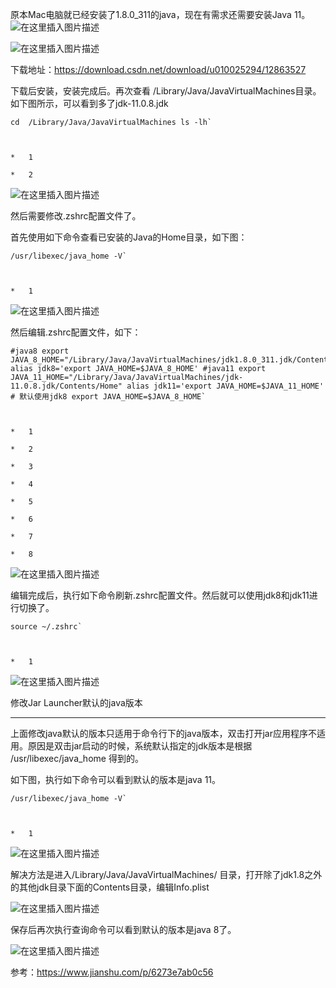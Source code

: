 原本Mac电脑就已经安装了1.8.0\_311的java，现在有需求还需要安装Java 11。![在这里插入图片描述](https://img-blog.csdnimg.cn/55ec14e618e24e42bd001b76ffe612c5.png)  
![在这里插入图片描述](https://img-blog.csdnimg.cn/08ff112054344c219f68bc7fd9a2f236.png)  
下载地址：https://download.csdn.net/download/u010025294/12863527  
下载后安装，安装完成后。再次查看 /Library/Java/JavaVirtualMachines目录。如下图所示，可以看到多了jdk-11.0.8.jdk

```
cd  /Library/Java/JavaVirtualMachines ls -lh`

*   1
*   2
```


![在这里插入图片描述](https://img-blog.csdnimg.cn/3865ee0b14ca4db199bd67c4d90a00d0.png)  
然后需要修改.zshrc配置文件了。

首先使用如下命令查看已安装的Java的Home目录，如下图：

```
/usr/libexec/java_home -V`

*   1
```


![在这里插入图片描述](https://img-blog.csdnimg.cn/6abedef09370437fbaac071546a37c91.png)  
然后编辑.zshrc配置文件，如下：

```
#java8 export JAVA_8_HOME="/Library/Java/JavaVirtualMachines/jdk1.8.0_311.jdk/Contents/Home" alias jdk8='export JAVA_HOME=$JAVA_8_HOME' #java11 export JAVA_11_HOME="/Library/Java/JavaVirtualMachines/jdk-11.0.8.jdk/Contents/Home" alias jdk11='export JAVA_HOME=$JAVA_11_HOME' # 默认使用jdk8 export JAVA_HOME=$JAVA_8_HOME`

*   1
*   2
*   3
*   4
*   5
*   6
*   7
*   8
```


![在这里插入图片描述](https://img-blog.csdnimg.cn/535a0ed03b8a4ee19adbe60dd92917c8.png)

编辑完成后，执行如下命令刷新.zshrc配置文件。然后就可以使用jdk8和jdk11进行切换了。

```
source ~/.zshrc`

*   1
```


![在这里插入图片描述](https://img-blog.csdnimg.cn/cd65e774639643c49a59842b6d779541.png)

修改Jar Launcher默认的java版本
-----------------------

上面修改java默认的版本只适用于命令行下的java版本，双击打开jar应用程序不适用。原因是双击jar启动的时候，系统默认指定的jdk版本是根据 /usr/libexec/java\_home 得到的。  
如下图，执行如下命令可以看到默认的版本是java 11。

```
/usr/libexec/java_home -V`

*   1
```


![在这里插入图片描述](https://img-blog.csdnimg.cn/4c73a602bdef44ecbc9a6844754a1187.png)

解决方法是进入/Library/Java/JavaVirtualMachines/ 目录，打开除了jdk1.8之外的其他jdk目录下面的Contents目录，编辑Info.plist  
![在这里插入图片描述](https://img-blog.csdnimg.cn/8a65b80793b04e38b9f1d66f7cf7c185.png)  
保存后再次执行查询命令可以看到默认的版本是java 8了。  
![在这里插入图片描述](https://img-blog.csdnimg.cn/c08cd52564bf41b2aff0d09ea4c4b981.png)  
参考：https://www.jianshu.com/p/6273e7ab0c56